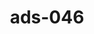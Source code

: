 ---
categories:
- ads_category-12
- ads_category-5
- ads_category-7
tags:
- ads_tag-13
- ads_tag-5
- ads_tag-2
- ads_tag-16
- ads_tag-11
title: ads-046
---